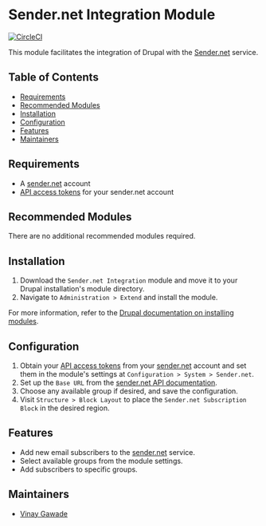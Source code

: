 # Sender.net Integration Module

[![CircleCI](https://dl.circleci.com/status-badge/img/gh/vinugawade/sender_net/tree/1.x.svg?style=svg)](https://dl.circleci.com/status-badge/redirect/gh/vinugawade/sender_net/tree/1.x)

This module facilitates the integration of Drupal with the [Sender.net](https://www.sender.net) service.

## Table of Contents

- [Requirements](#requirements)
- [Recommended Modules](#recommended-modules)
- [Installation](#installation)
- [Configuration](#configuration)
- [Features](#features)
- [Maintainers](#maintainers)

## Requirements

- A [sender.net](https://auth.sender.net/oauth/login) account
- [API access tokens](https://app.sender.net/settings/tokens) for your sender.net account

## Recommended Modules

There are no additional recommended modules required.

## Installation

1. Download the `Sender.net Integration` module and move it to
 your Drupal installation's module directory.
2. Navigate to `Administration > Extend` and install the module.

For more information, refer to the [Drupal documentation on installing modules](https://www.drupal.org/docs/extending-drupal/installing-drupal-modules).

## Configuration

1. Obtain your [API access tokens](https://app.sender.net/settings/tokens) from your [sender.net](https://auth.sender.net/oauth/login) account and set them in the module's settings at `Configuration > System > Sender.net`.
2. Set up the `Base URL` from the [sender.net API documentation](https://api.sender.net).
3. Choose any available group if desired, and save the configuration.
4. Visit `Structure > Block Layout` to place the `Sender.net Subscription Block`
in the desired region.

## Features

- Add new email subscribers to the [sender.net](https://www.sender.net) service.
- Select available groups from the module settings.
- Add subscribers to specific groups.

## Maintainers

- [Vinay Gawade](https://www.drupal.org/u/vinaygawade)
